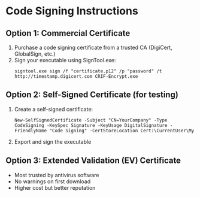 # Code Signing Instructions

## Option 1: Commercial Certificate
1. Purchase a code signing certificate from a trusted CA (DigiCert, GlobalSign, etc.)
2. Sign your executable using SignTool.exe:
   ```
   signtool.exe sign /f "certificate.p12" /p "password" /t http://timestamp.digicert.com CRIF-Encrypt.exe
   ```

## Option 2: Self-Signed Certificate (for testing)
1. Create a self-signed certificate:
   ```
   New-SelfSignedCertificate -Subject "CN=YourCompany" -Type CodeSigning -KeySpec Signature -KeyUsage DigitalSignature -FriendlyName "Code Signing" -CertStoreLocation Cert:\CurrentUser\My
   ```
2. Export and sign the executable

## Option 3: Extended Validation (EV) Certificate
- Most trusted by antivirus software
- No warnings on first download
- Higher cost but better reputation
